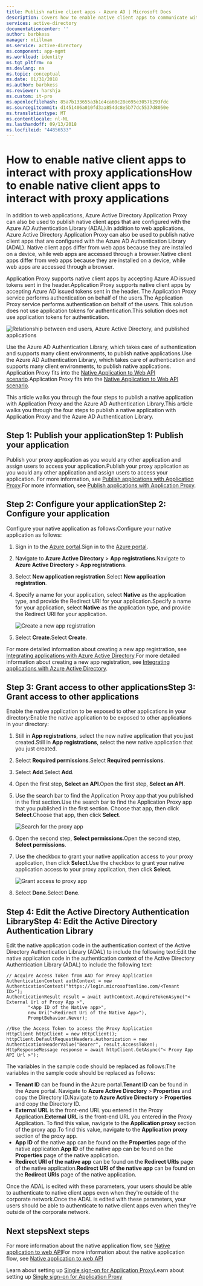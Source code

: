 ```yaml
---
title: Publish native client apps - Azure AD | Microsoft Docs
description: Covers how to enable native client apps to communicate with Azure AD Application Proxy Connector to provide secure remote access to your on-premises apps.
services: active-directory
documentationcenter: ''
author: barbkess
manager: mtillman
ms.service: active-directory
ms.component: app-mgmt
ms.workload: identity
ms.tgt_pltfrm: na
ms.devlang: na
ms.topic: conceptual
ms.date: 01/31/2018
ms.author: barbkess
ms.reviewer: harshja
ms.custom: it-pro
ms.openlocfilehash: 85a7b133655a3b1e4ca60c28e695e3057b293fdc
ms.sourcegitcommit: d1451406a010fd3aa854dc8e5b77dc5537d8050e
ms.translationtype: MT
ms.contentlocale: nl-NL
ms.lasthandoff: 09/13/2018
ms.locfileid: "44856533"
---
```

# <a name="how-to-enable-native-client-apps-to-interact-with-proxy-applications"></a><span data-ttu-id="190e2-103">How to enable native client apps to interact with proxy applications</span><span class="sxs-lookup"><span data-stu-id="190e2-103">How to enable native client apps to interact with proxy applications</span></span>

<span data-ttu-id="190e2-104">In addition to web applications, Azure Active Directory Application Proxy can also be used to publish native client apps that are configured with the Azure AD Authentication Library (ADAL).</span><span class="sxs-lookup"><span data-stu-id="190e2-104">In addition to web applications, Azure Active Directory Application Proxy can also be used to publish native client apps that are configured with the Azure AD Authentication Library (ADAL).</span></span> <span data-ttu-id="190e2-105">Native client apps differ from web apps because they are installed on a device, while web apps are accessed through a browser.</span><span class="sxs-lookup"><span data-stu-id="190e2-105">Native client apps differ from web apps because they are installed on a device, while web apps are accessed through a browser.</span></span> 

<span data-ttu-id="190e2-106">Application Proxy supports native client apps by accepting Azure AD issued tokens sent in the header.</span><span class="sxs-lookup"><span data-stu-id="190e2-106">Application Proxy supports native client apps by accepting Azure AD issued tokens sent in the header.</span></span> <span data-ttu-id="190e2-107">The Application Proxy service performs authentication on behalf of the users.</span><span class="sxs-lookup"><span data-stu-id="190e2-107">The Application Proxy service performs authentication on behalf of the users.</span></span> <span data-ttu-id="190e2-108">This solution does not use application tokens for authentication.</span><span class="sxs-lookup"><span data-stu-id="190e2-108">This solution does not use application tokens for authentication.</span></span> 

![Relationship between end users, Azure Active Directory, and published applications](./media/application-proxy-configure-native-client-application/richclientflow.png)

<span data-ttu-id="190e2-110">Use the Azure AD Authentication Library, which takes care of authentication and supports many client environments, to publish native applications.</span><span class="sxs-lookup"><span data-stu-id="190e2-110">Use the Azure AD Authentication Library, which takes care of authentication and supports many client environments, to publish native applications.</span></span> <span data-ttu-id="190e2-111">Application Proxy fits into the [Native Application to Web API scenario](../develop/authentication-scenarios.md#native-application-to-web-api).</span><span class="sxs-lookup"><span data-stu-id="190e2-111">Application Proxy fits into the [Native Application to Web API scenario](../develop/authentication-scenarios.md#native-application-to-web-api).</span></span> 

<span data-ttu-id="190e2-112">This article walks you through the four steps to publish a native application with Application Proxy and the Azure AD Authentication Library.</span><span class="sxs-lookup"><span data-stu-id="190e2-112">This article walks you through the four steps to publish a native application with Application Proxy and the Azure AD Authentication Library.</span></span> 

## <a name="step-1-publish-your-application"></a><span data-ttu-id="190e2-113">Step 1: Publish your application</span><span class="sxs-lookup"><span data-stu-id="190e2-113">Step 1: Publish your application</span></span>
<span data-ttu-id="190e2-114">Publish your proxy application as you would any other application and assign users to access your application.</span><span class="sxs-lookup"><span data-stu-id="190e2-114">Publish your proxy application as you would any other application and assign users to access your application.</span></span> <span data-ttu-id="190e2-115">For more information, see [Publish applications with Application Proxy](application-proxy-publish-azure-portal.md).</span><span class="sxs-lookup"><span data-stu-id="190e2-115">For more information, see [Publish applications with Application Proxy](application-proxy-publish-azure-portal.md).</span></span>

## <a name="step-2-configure-your-application"></a><span data-ttu-id="190e2-116">Step 2: Configure your application</span><span class="sxs-lookup"><span data-stu-id="190e2-116">Step 2: Configure your application</span></span>
<span data-ttu-id="190e2-117">Configure your native application as follows:</span><span class="sxs-lookup"><span data-stu-id="190e2-117">Configure your native application as follows:</span></span>

1. <span data-ttu-id="190e2-118">Sign in to the [Azure portal](https://portal.azure.com).</span><span class="sxs-lookup"><span data-stu-id="190e2-118">Sign in to the [Azure portal](https://portal.azure.com).</span></span>
2. <span data-ttu-id="190e2-119">Navigate to **Azure Active Directory** > **App registrations**.</span><span class="sxs-lookup"><span data-stu-id="190e2-119">Navigate to **Azure Active Directory** > **App registrations**.</span></span>
3. <span data-ttu-id="190e2-120">Select **New application registration**.</span><span class="sxs-lookup"><span data-stu-id="190e2-120">Select **New application registration**.</span></span>
4. <span data-ttu-id="190e2-121">Specify a name for your application, select **Native** as the application type, and provide the Redirect URI for your application.</span><span class="sxs-lookup"><span data-stu-id="190e2-121">Specify a name for your application, select **Native** as the application type, and provide the Redirect URI for your application.</span></span> 

   ![Create a new app registration](./media/application-proxy-configure-native-client-application/create.png)
5. <span data-ttu-id="190e2-123">Select **Create**.</span><span class="sxs-lookup"><span data-stu-id="190e2-123">Select **Create**.</span></span>

<span data-ttu-id="190e2-124">For more detailed information about creating a new app registration, see [Integrating applications with Azure Active Directory](../develop/quickstart-v1-integrate-apps-with-azure-ad.md).</span><span class="sxs-lookup"><span data-stu-id="190e2-124">For more detailed information about creating a new app registration, see [Integrating applications with Azure Active Directory](../develop/quickstart-v1-integrate-apps-with-azure-ad.md).</span></span>


## <a name="step-3-grant-access-to-other-applications"></a><span data-ttu-id="190e2-125">Step 3: Grant access to other applications</span><span class="sxs-lookup"><span data-stu-id="190e2-125">Step 3: Grant access to other applications</span></span>
<span data-ttu-id="190e2-126">Enable the native application to be exposed to other applications in your directory:</span><span class="sxs-lookup"><span data-stu-id="190e2-126">Enable the native application to be exposed to other applications in your directory:</span></span>

1. <span data-ttu-id="190e2-127">Still in **App registrations**, select the new native application that you just created.</span><span class="sxs-lookup"><span data-stu-id="190e2-127">Still in **App registrations**, select the new native application that you just created.</span></span>
2. <span data-ttu-id="190e2-128">Select **Required permissions**.</span><span class="sxs-lookup"><span data-stu-id="190e2-128">Select **Required permissions**.</span></span>
3. <span data-ttu-id="190e2-129">Select **Add**.</span><span class="sxs-lookup"><span data-stu-id="190e2-129">Select **Add**.</span></span>
4. <span data-ttu-id="190e2-130">Open the first step, **Select an API**.</span><span class="sxs-lookup"><span data-stu-id="190e2-130">Open the first step, **Select an API**.</span></span>
5. <span data-ttu-id="190e2-131">Use the search bar to find the Application Proxy app that you published in the first section.</span><span class="sxs-lookup"><span data-stu-id="190e2-131">Use the search bar to find the Application Proxy app that you published in the first section.</span></span> <span data-ttu-id="190e2-132">Choose that app, then click **Select**.</span><span class="sxs-lookup"><span data-stu-id="190e2-132">Choose that app, then click **Select**.</span></span> 

   ![Search for the proxy app](./media/application-proxy-configure-native-client-application/select_api.png)
6. <span data-ttu-id="190e2-134">Open the second step, **Select permissions**.</span><span class="sxs-lookup"><span data-stu-id="190e2-134">Open the second step, **Select permissions**.</span></span>
7. <span data-ttu-id="190e2-135">Use the checkbox to grant your native application access to your proxy application, then click **Select**.</span><span class="sxs-lookup"><span data-stu-id="190e2-135">Use the checkbox to grant your native application access to your proxy application, then click **Select**.</span></span>

   ![Grant access to proxy app](./media/application-proxy-configure-native-client-application/select_perms.png)
8. <span data-ttu-id="190e2-137">Select **Done**.</span><span class="sxs-lookup"><span data-stu-id="190e2-137">Select **Done**.</span></span>


## <a name="step-4-edit-the-active-directory-authentication-library"></a><span data-ttu-id="190e2-138">Step 4: Edit the Active Directory Authentication Library</span><span class="sxs-lookup"><span data-stu-id="190e2-138">Step 4: Edit the Active Directory Authentication Library</span></span>
<span data-ttu-id="190e2-139">Edit the native application code in the authentication context of the Active Directory Authentication Library (ADAL) to include the following text:</span><span class="sxs-lookup"><span data-stu-id="190e2-139">Edit the native application code in the authentication context of the Active Directory Authentication Library (ADAL) to include the following text:</span></span>

```
// Acquire Access Token from AAD for Proxy Application
AuthenticationContext authContext = new AuthenticationContext("https://login.microsoftonline.com/<Tenant ID>");
AuthenticationResult result = await authContext.AcquireTokenAsync("< External Url of Proxy App >",
        "<App ID of the Native app>",
        new Uri("<Redirect Uri of the Native App>"),
        PromptBehavior.Never);

//Use the Access Token to access the Proxy Application
HttpClient httpClient = new HttpClient();
httpClient.DefaultRequestHeaders.Authorization = new AuthenticationHeaderValue("Bearer", result.AccessToken);
HttpResponseMessage response = await httpClient.GetAsync("< Proxy App API Url >");
```

<span data-ttu-id="190e2-140">The variables in the sample code should be replaced as follows:</span><span class="sxs-lookup"><span data-stu-id="190e2-140">The variables in the sample code should be replaced as follows:</span></span>

* <span data-ttu-id="190e2-141">**Tenant ID** can be found in the Azure portal.</span><span class="sxs-lookup"><span data-stu-id="190e2-141">**Tenant ID** can be found in the Azure portal.</span></span> <span data-ttu-id="190e2-142">Navigate to **Azure Active Directory** > **Properties** and copy the Directory ID.</span><span class="sxs-lookup"><span data-stu-id="190e2-142">Navigate to **Azure Active Directory** > **Properties** and copy the Directory ID.</span></span> 
* <span data-ttu-id="190e2-143">**External URL** is the front-end URL you entered in the Proxy Application.</span><span class="sxs-lookup"><span data-stu-id="190e2-143">**External URL** is the front-end URL you entered in the Proxy Application.</span></span> <span data-ttu-id="190e2-144">To find this value, navigate to the **Application proxy** section of the proxy app.</span><span class="sxs-lookup"><span data-stu-id="190e2-144">To find this value, navigate to the **Application proxy** section of the proxy app.</span></span>
* <span data-ttu-id="190e2-145">**App ID** of the native app can be found on the **Properties** page of the native application.</span><span class="sxs-lookup"><span data-stu-id="190e2-145">**App ID** of the native app can be found on the **Properties** page of the native application.</span></span>
* <span data-ttu-id="190e2-146">**Redirect URI of the native app** can be found on the **Redirect URIs** page of the native application.</span><span class="sxs-lookup"><span data-stu-id="190e2-146">**Redirect URI of the native app** can be found on the **Redirect URIs** page of the native application.</span></span>

<span data-ttu-id="190e2-147">Once the ADAL is edited with these parameters, your users should be able to authenticate to native client apps even when they're outside of the corporate network.</span><span class="sxs-lookup"><span data-stu-id="190e2-147">Once the ADAL is edited with these parameters, your users should be able to authenticate to native client apps even when they're outside of the corporate network.</span></span> 

## <a name="next-steps"></a><span data-ttu-id="190e2-148">Next steps</span><span class="sxs-lookup"><span data-stu-id="190e2-148">Next steps</span></span>

<span data-ttu-id="190e2-149">For more information about the native application flow, see [Native application to web API](../develop/authentication-scenarios.md#native-application-to-web-api)</span><span class="sxs-lookup"><span data-stu-id="190e2-149">For more information about the native application flow, see [Native application to web API](../develop/authentication-scenarios.md#native-application-to-web-api)</span></span>

<span data-ttu-id="190e2-150">Learn about setting up [Single sign-on for Application Proxy](application-proxy-single-sign-on.md)</span><span class="sxs-lookup"><span data-stu-id="190e2-150">Learn about setting up [Single sign-on for Application Proxy](application-proxy-single-sign-on.md)</span></span>
